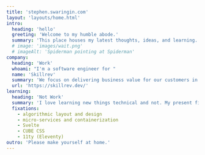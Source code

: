 ```yaml
---
title: 'stephen.swaringin.com'
layout: 'layouts/home.html'
intro:
  heading: 'hello'
  greeting: 'Welcome to my humble abode.'
  summary: 'This place houses my latest thoughts, ideas, and learning.'
  # image: 'images/wait.png'
  # imageAlt: 'Spiderman pointing at Spiderman'
company:
  heading: 'Work'
  whoami: "I'm a software engineer for "
  name: 'Skillrev'
  summary: 'We focus on delivering business value for our customers in whatever way that looks, which usually takes the form of well-crafted software.'
  url: 'https://skillrev.dev/'
learning:
  heading: 'Not Work'
  summary: 'I love learning new things technical and not. My present fixations:'
  fixations:
    - algorithmic layout and design
    - micro-services and containerization
    - Svelte
    - CUBE CSS
    - 11ty (Eleventy)
outro: 'Please make yourself at home.'
---
```

